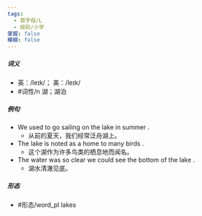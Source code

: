 ```yaml
---
tags:
  - 首字母/L
  - 级别/小学
掌握: false
模糊: false
---
```

##### 词义
- 英：/leɪk/； 美：/leɪk/
- #词性/n  湖；湖泊
##### 例句
- We used to go sailing on the lake in summer .
	- 从前的夏天，我们经常泛舟湖上。
- The lake is noted as a home to many birds .
	- 这个湖作为许多鸟类的栖息地而闻名。
- The water was so clear we could see the bottom of the lake .
	- 湖水清澈见底。
##### 形态
- #形态/word_pl lakes
